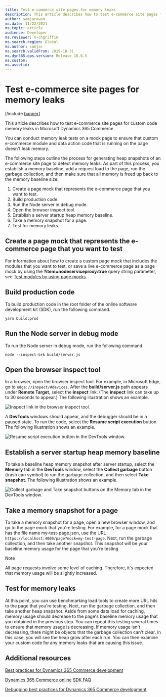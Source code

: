 ```yaml
---
title: Test e-commerce site pages for memory leaks
description: This article describes how to test e-commerce site pages for custom code memory leaks in Microsoft Dynamics 365 Commerce.
author: samjarawan
ms.date: 11/22/2021
ms.topic: article
audience: Developer
ms.reviewer: v-chgriffin
ms.search.region: Global
ms.author: samjar
ms.search.validFrom: 2019-10-31
ms.dyn365.ops.version: Release 10.0.5
ms.custom: 
ms.assetid: 
---
```

# Test e-commerce site pages for memory leaks

[!include [banner](../includes/banner.md)]

This article describes how to test e-commerce site pages for custom code memory leaks in Microsoft Dynamics 365 Commerce.

You can conduct memory leak tests on a mock page to ensure that custom e-commerce module and data action code that is running on the page doesn't leak memory.

The following steps outline the process for generating heap snapshots of an e-commerce site page to detect memory leaks. As part of this process, you establish a memory baseline, add a request load to the page, run the garbage collection, and then make sure that all memory is freed up back to the memory baseline size.

1. Create a page mock that represents the e-commerce page that you want to test.
1. Build production code.
1. Run the Node server in debug mode.
1. Open the browser inspect tool.
1. Establish a server startup heap memory baseline.
1. Take a memory snapshot for a page.
1. Test for memory leaks.

## Create a page mock that represents the e-commerce page that you want to test

For information about how to create a custom page mock that includes the modules that you want to test, or save a live e-commerce page as a page mock by using the **?item=nodeserviceproxy:true** query string parameter, see [Test modules by using page mocks](test-page-mock.md).

## Build production code

To build production code in the root folder of the online software development kit (SDK), run the following command.

```Console
yarn build:prod
```

## Run the Node server in debug mode

To run the Node server in debug mode, run the following command.

```Console
node --inspect-brk build/server.js
```

## Open the browser inspect tool

In a browser, open the browser inspect tool. For example, in Microsoft Edge, go to `edge://inspect/#devices`. After the **build/server.js** path appears under **Remote Target**, select the **inspect** link. (The **inspect** link can take up to 30 seconds to appear.) The following illustration shows an example.

![Inspect link in the browser inspect tool.](media/memory-leak-1.png)

A **DevTools** windows should appear, and the debugger should be in a paused state. To run the code, select the **Resume script execution** button. The following illustration shows an example.

![Resume script execution button in the DevTools window.](media/memory-leak-2.png)

## Establish a server startup heap memory baseline

To take a baseline heap memory snapshot after server startup, select the **Memory** tab in the **DevTools** window, select the **Collect garbage** button (trash can symbol) to run the garbage collection, and then select **Take snapshot**. The following illustration shows an example.

![Collect garbage and Take snapshot buttons on the Memory tab in the DevTools window.](media/memory-leak-3.png)

## Take a memory snapshot for a page

To take a memory snapshot for a page, open a new browser window, and go to the page mock that you're testing. For example, for a page mock that has the file name my-test-page.json, use the URL `https://localhost:4000/page?mock=my-test-page`. Next, run the garbage collection, and then take another snapshot. This snapshot will be your baseline memory usage for the page that you're testing.

> [!NOTE]
> All page requests involve some level of caching. Therefore, it's expected that memory usage will be slightly increased.

## Test for memory leaks

At this point, you can use benchmarking load tools to create more URL hits to the page that you're testing. Next, run the garbage collection, and then take another heap snapshot. Aside from some data load for caching, memory usage should decrease to the page's baseline memory usage that you obtained in the previous step. You can repeat this testing several times to ensure that memory usage is decreasing. If memory usage isn't decreasing, there might be objects that the garbage collection can't clear. In this case, you will see the heap grow after each run. You can then examine your custom code for any memory leaks that are causing this issue.

## Additional resources

[Best practices for Dynamics 365 Commerce development](best-practices-dev.md)

[Dynamics 365 Commerce online SDK FAQ](sdk-faq.md)

[Debugging best practices for Dynamics 365 Commerce development](debugging-best-practices.md)
